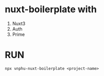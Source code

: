 # nuxt-boilerplate with
1. Nuxt3
1. Auth
1. Prime

# RUN 
```
npx vnphu-nuxt-boilerplate <project-name>
```
